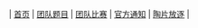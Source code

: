 ㅤㅤㅤㅤㅤㅤㅤㅤ|  [首页](https://wjq1234567.github.io/MaoguoTeam/)  |  [团队题目](https://wjq1234567.github.io/MaoguoTeam/)  |  [团队比赛](https://wjq1234567.github.io/MaoguoTeam/)  |  [官方通知](https://wjq1234567.github.io/MaoguoTeam/)  | [陶片放逐](https://wjq1234567.github.io/MaoguoTeam/)  |ㅤㅤㅤㅤㅤㅤㅤㅤ 
